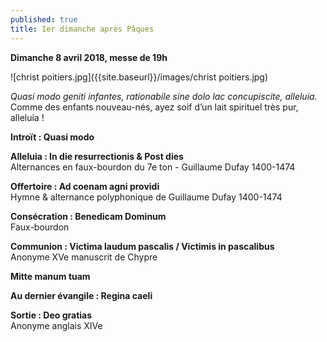 ```yaml
---
published: true
title: Ier dimanche après Pâques
---
```

**Dimanche 8 avril 2018, messe de 19h**

![christ poitiers.jpg]({{site.baseurl}}/images/christ poitiers.jpg)

*Quasi modo geniti infantes, rationabile sine dolo lac concupiscite, alleluia.*  
Comme des enfants nouveau-nés, ayez soif d’un lait spirituel très pur, alleluia !

**Introït : Quasi modo**

**Alleluia : In die resurrectionis & Post dies**  
Alternances en faux-bourdon du 7e ton - Guillaume Dufay 1400-1474

**Offertoire : Ad coenam agni providi**  
Hymne & alternance polyphonique de Guillaume Dufay 1400-1474

**Consécration : Benedicam Dominum**  
Faux-bourdon

**Communion :  Victima laudum pascalis / Victimis in pascalibus**  
Anonyme XVe manuscrit de Chypre

**Mitte manum tuam**

**Au dernier évangile : Regina caeli** 

**Sortie : Deo gratias**  
Anonyme anglais XIVe
